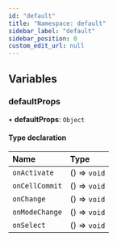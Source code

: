 ```yaml
---
id: "default"
title: "Namespace: default"
sidebar_label: "default"
sidebar_position: 0
custom_edit_url: null
---
```


## Variables

### defaultProps

• **defaultProps**: `Object`

#### Type declaration

| Name | Type |
| :------ | :------ |
| `onActivate` | () => `void` |
| `onCellCommit` | () => `void` |
| `onChange` | () => `void` |
| `onModeChange` | () => `void` |
| `onSelect` | () => `void` |
